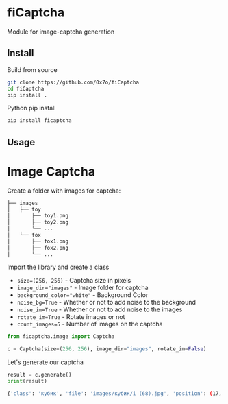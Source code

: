 # fiCaptcha
Module for image-captcha generation

## Install
Build from source
```bash
git clone https://github.com/0x7o/fiCaptcha
cd fiCaptcha
pip install .
```

Python pip install
```bash
pip install ficaptcha
```
## Usage
# Image Captcha
Create a folder with images for captcha:
```bash
├── images
│   ├── toy
│       ├── toy1.png
│       ├── toy2.png
│       └── ...
│   └── fox
│       ├── fox1.png
│       ├── fox2.png
│       └── ...
```
Import the library and create a class
- ```size=(256, 256)``` - Captcha size in pixels
- ```image_dir="images"``` - Image folder for captcha
- ```background_color="white"``` - Background Color
- ```noise_bg=True``` - Whether or not to add noise to the background
- ```noise_im=True``` - Whether or not to add noise to the images
- ```rotate_im=True``` - Rotate images or not
- ```count_images=5``` - Number of images on the captcha
```python
from ficaptcha.image import Captcha

c = Captcha(size=(256, 256), image_dir="images", rotate_im=False)
```
Let's generate our captcha
```python
result = c.generate()
print(result)
```
```bash
{'class': 'кубик', 'file': 'images/кубик/i (68).jpg', 'position': (17, 139)}
```
